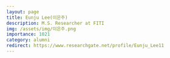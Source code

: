 ```yaml
---
layout: page
title: Eunju Lee(이은주)
description: M.S. Researcher at FITI
img: /assets/img/이은주.png
importance: 1021
category: alumni
redirect: https://www.researchgate.net/profile/Eunju_Lee11
---
```

